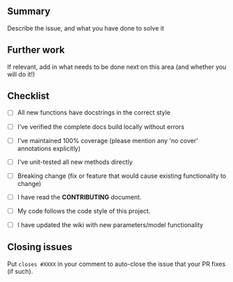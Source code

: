 ## Summary

Describe the issue, and what you have done to solve it

## Further work

If relevant, add in what needs to be done next on this area (and whether you will do it!)

## Checklist

- [ ] All new functions have docstrings in the correct style
- [ ] I've verified the complete docs build locally without errors
- [ ] I've maintained 100% coverage (please mention any 'no cover' annotations explicitly)
- [ ] I've unit-tested all new methods directly

- [ ] Breaking change (fix or feature that would cause existing functionality to change)
- [ ] I have read the **CONTRIBUTING** document.
- [ ] My code follows the code style of this project.
- [ ] I have updated the wiki with new parameters/model functionality

## Closing issues

Put `closes #XXXX` in your comment to auto-close the issue that your PR fixes (if such).
